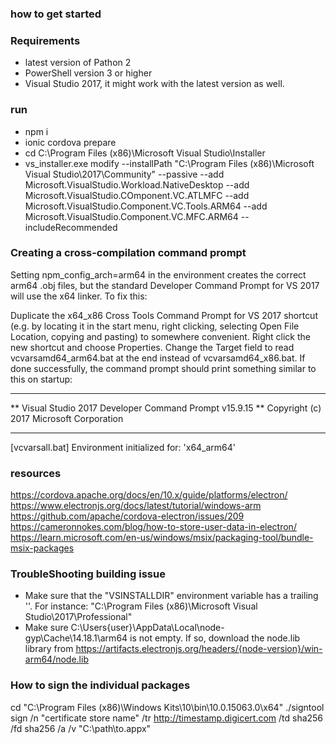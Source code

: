 ### how to get started

### Requirements
* latest version of Pathon 2
* PowerShell version 3 or higher
* Visual Studio 2017, it might work with the latest version as well.

### run
* npm i
* ionic cordova prepare
* cd C:\Program Files (x86)\Microsoft Visual Studio\Installer
* vs_installer.exe modify --installPath "C:\Program Files (x86)\Microsoft Visual Studio\2017\Community" --passive --add Microsoft.VisualStudio.Workload.NativeDesktop --add Microsoft.VisualStudio.COmponent.VC.ATLMFC --add Microsoft.VisualStudio.Component.VC.Tools.ARM64 --add Microsoft.VisualStudio.Component.VC.MFC.ARM64 --includeRecommended

### Creating a cross-compilation command prompt
Setting npm_config_arch=arm64 in the environment creates the correct arm64 .obj files, but the standard Developer Command Prompt for VS 2017 will use the x64 linker. To fix this:

Duplicate the x64_x86 Cross Tools Command Prompt for VS 2017 shortcut (e.g. by locating it in the start menu, right clicking, selecting Open File Location, copying and pasting) to somewhere convenient.
Right click the new shortcut and choose Properties.
Change the Target field to read vcvarsamd64_arm64.bat at the end instead of vcvarsamd64_x86.bat.
If done successfully, the command prompt should print something similar to this on startup:

**********************************************************************
** Visual Studio 2017 Developer Command Prompt v15.9.15
** Copyright (c) 2017 Microsoft Corporation
**********************************************************************
[vcvarsall.bat] Environment initialized for: 'x64_arm64'

### resources
https://cordova.apache.org/docs/en/10.x/guide/platforms/electron/
https://www.electronjs.org/docs/latest/tutorial/windows-arm
https://github.com/apache/cordova-electron/issues/209
https://cameronnokes.com/blog/how-to-store-user-data-in-electron/
https://learn.microsoft.com/en-us/windows/msix/packaging-tool/bundle-msix-packages


### TroubleShooting building issue
* Make sure that the "VSINSTALLDIR" environment variable has a trailing '\'. For instance: "C:\Program Files (x86)\Microsoft Visual Studio\2017\Professional\"
* Make sure C:\Users\{user}\AppData\Local\node-gyp\Cache\14.18.1\arm64 is not empty. If so, download the node.lib library from https://artifacts.electronjs.org/headers/{node-version}/win-arm64/node.lib

### How to sign the individual packages
cd "C:\Program Files (x86)\Windows Kits\10\bin\10.0.15063.0\x64"
./signtool sign /n "certificate store name" /tr http://timestamp.digicert.com /td sha256 /fd sha256 /a /v "C:\path\to\.appx"